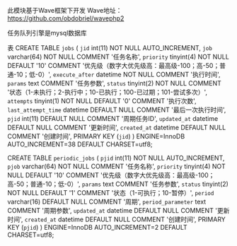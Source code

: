 此模块基于Wave框架下开发 Wave地址：https://github.com/obdobriel/wavephp2

任务队列引擎是mysql数据库

表
CREATE TABLE `jobs` (
  `jid` int(11) NOT NULL AUTO_INCREMENT,
  `job` varchar(64) NOT NULL COMMENT '任务名称',
  `priority` tinyint(4) NOT NULL DEFAULT '10' COMMENT '优先级（数字大优先级高：最高级-100；高-50；普通-10；低-0）',
  `execute_after` datetime NOT NULL COMMENT '执行时间',
  `params` text COMMENT '任务参数',
  `status` tinyint(2) NOT NULL COMMENT '状态（1-未执行；2-执行中；10-已执行；100-已过期；101-尝试多次）',
  `attempts` tinyint(1) NOT NULL DEFAULT '0' COMMENT '执行次数',
  `last_attempt_time` datetime DEFAULT NULL COMMENT '最后一次执行时间',
  `pjid` int(11) DEFAULT NULL COMMENT '周期任务ID',
  `updated_at` datetime DEFAULT NULL COMMENT '更新时间',
  `created_at` datetime DEFAULT NULL COMMENT '创建时间',
  PRIMARY KEY (`jid`)
) ENGINE=InnoDB AUTO_INCREMENT=38 DEFAULT CHARSET=utf8;

CREATE TABLE `periodic_jobs` (
  `pjid` int(11) NOT NULL AUTO_INCREMENT,
  `pjob` varchar(64) NOT NULL COMMENT '任务名称',
  `priority` tinyint(4) NOT NULL DEFAULT '10' COMMENT '优先级（数字大优先级高：最高级-100；高-50；普通-10；低-0）',
  `params` text COMMENT '任务参数',
  `status` tinyint(2) NOT NULL DEFAULT '1' COMMENT '状态（1-可执行；10-暂停）',
  `period` varchar(16) DEFAULT NULL COMMENT '周期',
  `period_parameter` text COMMENT '周期参数',
  `updated_at` datetime DEFAULT NULL COMMENT '更新时间',
  `created_at` datetime DEFAULT NULL COMMENT '创建时间',
  PRIMARY KEY (`pjid`)
) ENGINE=InnoDB AUTO_INCREMENT=2 DEFAULT CHARSET=utf8;
